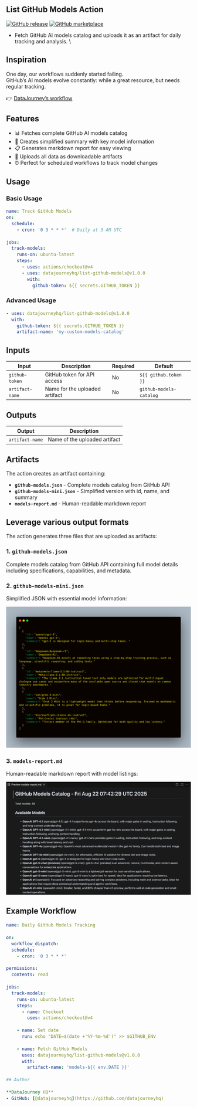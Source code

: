 ## List GitHub Models Action

[![GitHub release](https://img.shields.io/github/release/datajourneyhq/list-github-models.svg)](https://github.com/datajourneyhq/list-github-models/releases)
[![GitHub marketplace](https://img.shields.io/badge/marketplace-list--github--models-blue?logo=github)](https://github.com/marketplace/actions/list-github-models)

- Fetch GitHub AI models catalog and uploads it as an artifact for daily tracking and analysis. \

## Inspiration  

One day, our workflows suddenly started failing.  
GitHub’s AI models evolve constantly: while a great resource, but needs regular tracking.  

👉 [DataJourney’s workflow](https://github.com/DataJourneyHQ/DataJourney/blob/main/.github/workflows/list-github-models.yml)

## Features

- 📊 Fetches complete GitHub AI models catalog
- 📝 Creates simplified summary with key model information
- 📋 Generates markdown report for easy viewing
- 💾 Uploads all data as downloadable artifacts
- ⏰ Perfect for scheduled workflows to track model changes

## Usage

### Basic Usage

```yaml
name: Track GitHub Models
on:
  schedule:
    - cron: '0 3 * * *'  # Daily at 3 AM UTC

jobs:
  track-models:
    runs-on: ubuntu-latest
    steps:
      - uses: actions/checkout@v4
      - uses: datajourneyhq/list-github-models@v1.0.0
        with:
          github-token: ${{ secrets.GITHUB_TOKEN }}
```

### Advanced Usage

```yaml
- uses: datajourneyhq/list-github-models@v1.0.0
  with:
    github-token: ${{ secrets.GITHUB_TOKEN }}
    artifact-name: 'my-custom-models-catalog'
```

## Inputs

| Input | Description | Required | Default |
|-------|-------------|----------|---------|
| `github-token` | GitHub token for API access | No | `${{ github.token }}` |
| `artifact-name` | Name for the uploaded artifact | No | `github-models-catalog` |

## Outputs

| Output | Description |
|--------|-------------|
| `artifact-name` | Name of the uploaded artifact |

## Artifacts

The action creates an artifact containing:

- **`github-models.json`** - Complete models catalog from GitHub API
- **`github-models-mini.json`** - Simplified version with id, name, and summary
- **`models-report.md`** - Human-readable markdown report

## Leverage various output formats

The action generates three files that are uploaded as artifacts:

### 1. `github-models.json`
Complete models catalog from GitHub API containing full model details including specifications, capabilities, and metadata.

### 2. `github-models-mini.json` 
Simplified JSON with essential model information:

![github-models-mini.json example](./assets/json_output.png)

### 3. `models-report.md`
Human-readable markdown report with model listings:

![models-report.md example](./assets/markdown_output.png)

## Example Workflow

```yaml
name: Daily GitHub Models Tracking

on:
  workflow_dispatch:
  schedule:
    - cron: '0 3 * * *'

permissions:
  contents: read

jobs:
  track-models:
    runs-on: ubuntu-latest
    steps:
      - name: Checkout
        uses: actions/checkout@v4
        
    - name: Set date
      run: echo "DATE=$(date +'%Y-%m-%d')" >> $GITHUB_ENV

    - name: Fetch GitHub Models
      uses: datajourneyhq/list-github-models@v1.0.0
      with:
        artifact-name: 'models-${{ env.DATE }}'

## Author

**DataJourney HQ**
- GitHub: [@datajourneyhq](https://github.com/datajourneyhq)

